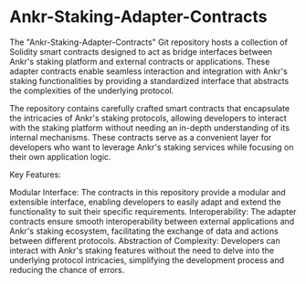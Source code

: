 # Ankr-Staking-Adapter-Contracts

The "Ankr-Staking-Adapter-Contracts" Git repository hosts a collection of Solidity smart contracts designed to act as bridge interfaces between Ankr's staking platform and external contracts or applications. These adapter contracts enable seamless interaction and integration with Ankr's staking functionalities by providing a standardized interface that abstracts the complexities of the underlying protocol.

The repository contains carefully crafted smart contracts that encapsulate the intricacies of Ankr's staking protocols, allowing developers to interact with the staking platform without needing an in-depth understanding of its internal mechanisms. These contracts serve as a convenient layer for developers who want to leverage Ankr's staking services while focusing on their own application logic.

Key Features:

Modular Interface: The contracts in this repository provide a modular and extensible interface, enabling developers to easily adapt and extend the functionality to suit their specific requirements.
Interoperability: The adapter contracts ensure smooth interoperability between external applications and Ankr's staking ecosystem, facilitating the exchange of data and actions between different protocols.
Abstraction of Complexity: Developers can interact with Ankr's staking features without the need to delve into the underlying protocol intricacies, simplifying the development process and reducing the chance of errors.

